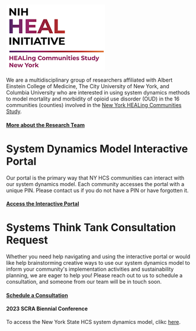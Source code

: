 ﻿![Logo of NY HEALing Communities Study](/assets/images/HEAL_logo.jpg)

We are a multidisciplinary group of researchers affiliated with Albert Einstein College of Medicine, The City University of New York, and Columbia University who are interested in using system dynamics methods to model mortality and morbidity of opioid use disorder (OUD) in the 16 communities (counties) involved in the [New York HEALing Communities Study](https://hcs.columbia.edu).

#### **[More about the Research Team](about)**

# System Dynamics Model Interactive Portal

Our portal is the primary way that NY HCS communities can interact with our system dynamics model. Each community accesses the portal with a unique PIN.  Please contact us if you do not have a PIN or have forgotten it.

#### **[Access the Interactive Portal](https://exchange.iseesystems.com/public/cscd/nih-heal-init/index.html)**

# Systems Think Tank Consultation Request

Whether you need help navigating and using the interactive portal or would like help brainstorming creative ways to use our system dynamics model to inform your community's implementation activities and sustainability planning, we are eager to help you!  Please reach out to us to schedule a consultation, and someone from our team will be in touch soon. 

#### **[Schedule a Consultation](https://einsteinmed.co1.qualtrics.com/jfe/form/SV_3PGMAbS0ZzEkxZI)**

#### **2023 SCRA Biennial Conference**
To access the New York State HCS system dynamics model, clikc [here](https://exchange.iseesystems.com/public/cscd/ny-hcs-system-dynamics-model-interactive-portal).
